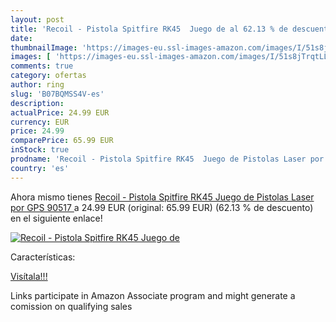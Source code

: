 ```yaml
---
layout: post
title: 'Recoil - Pistola Spitfire RK45  Juego de al 62.13 % de descuento'
date: 
thumbnailImage: 'https://images-eu.ssl-images-amazon.com/images/I/51s8jTrqtLL._SL200_.jpg'
images: [ 'https://images-eu.ssl-images-amazon.com/images/I/51s8jTrqtLL._SL200_.jpg' ]
comments: true
category: ofertas
author: ring
slug: 'B07BQMSS4V-es'
description:
actualPrice: 24.99 EUR
currency: EUR
price: 24.99
comparePrice: 65.99 EUR
inStock: true
prodname: 'Recoil - Pistola Spitfire RK45  Juego de Pistolas Laser por GPS   90517 '
country: 'es'
---
```


Ahora mismo tienes [Recoil - Pistola Spitfire RK45  Juego de Pistolas Laser por GPS   90517 ](https://www.amazon.es/dp/B07BQMSS4V/?tag=tolees-21) a 24.99 EUR (original: 65.99 EUR) (62.13 %  de descuento) en el siguiente enlace!

[![Recoil - Pistola Spitfire RK45  Juego de](https://images-eu.ssl-images-amazon.com/images/I/51s8jTrqtLL._SL200_.jpg)](https://www.amazon.es/dp/B07BQMSS4V/?tag=tolees-21)

Características:


[Visítala!!!](https://www.amazon.es/dp/B07BQMSS4V/?tag=tolees-21)

Links participate in Amazon Associate program and might generate a comission on qualifying sales
